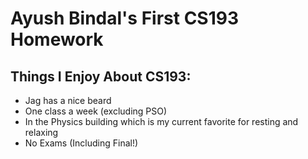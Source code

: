 # Ayush Bindal's First CS193 Homework

## Things I Enjoy About CS193:
- Jag has a nice beard
- One class a week (excluding PSO)
- In the Physics building which is my current favorite for resting and relaxing
- No Exams (Including Final!)
